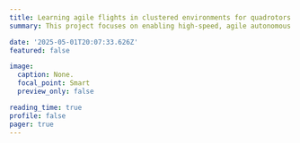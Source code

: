 ```yaml
---
title: Learning agile flights in clustered environments for quadrotors from pixel information using differentiable simulators and novel sensors 
summary: This project focuses on enabling high-speed, agile autonomous aerial robot navigation in visually degraded and environmentally challenging conditions. These include scenarios such as post-earthquake zones, underground exploration, anti-poaching missions, and night-time search and rescue operations where conventional sensors like LiDARs and cameras fail. To address these challenges, the project introduces a novel visuo-sonic sensing suite that combines low-power event cameras and ultrasound sensors, which excel in conditions like darkness, fog, smoke, and transparent environments. Leveraging differentiable physics-based learning, the system adapts control policies in real-time to unconventional sensor inputs, ensuring reliable operation in harsh and dynamically changing environments.

date: '2025-05-01T20:07:33.626Z'
featured: false

image:
  caption: None.
  focal_point: Smart
  preview_only: false

reading_time: true
profile: false
pager: true
---
```

